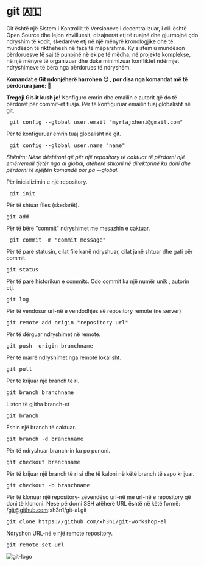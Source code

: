 # git 🇦🇱

Git është një Sistem i Kontrollit të Versioneve i decentralizuar, i cili është Open Source dhe lejon zhvilluesit, dizajnerat etj të ruajnë dhe gjurmojnë çdo ndryshim të kodit, skedarëve etj në një mënyrë kronologjike dhe të mundëson të rikthehesh në faza të mëparshme. Ky sistem u mundëson përdoruesve të saj të punojnë në ekipe të mëdha, në projekte komplekse, në një mënyrë të organizuar dhe duke minimizuar konfliktet ndërmjet ndryshimeve të bëra nga përdorues të ndryshëm.


**Komandat e Git ndonjëherë harrohen :smirk: , por disa nga komandat më të përdorura janë: :metal:**

**Tregoji Git-it kush je!** Konfiguro emrin dhe emailin e autorit që do të përdoret për commit-et tuaja.
Për të konfiguruar emailin tuaj globalisht në git.
 <pre> git config --global user.email "myrtajxheni@gmail.com"</pre>  
 Për të konfiguruar emrin tuaj globalisht në git.
<pre> git config --global user.name "name" </pre>
*Shënim: Nëse dëshironi që për një repository të caktuar të përdorni një emër/email tjetër nga ai global, atëherë shkoni në direktorinë ku doni dhe përdorni të njëjtën komandë por pa --global.*

Për inicializimin e një repository.
 <pre> git init </pre> 
Për të shtuar files (skedarët).
 <pre>git add </pre> 
Për të bërë "commit" ndryshimet me  mesazhin e caktuar. 
 <pre> git commit -m "commit message" </pre> 
Për të parë statusin, cilat file kanë ndryshuar, cilat janë shtuar dhe gati për commit.
 <pre>git status</pre> 
Për të parë historikun e commits. Cdo commit ka një numër unik , autorin etj.
 <pre>git log</pre>
Për të vendosur url-në e vendodhjes së repository remote (ne server) 
<pre/>git remote add origin "repository url"</pre> 
Për të dërguar ndryshimet në remote. 
<pre>git push  origin branchname</pre>  
Për të marrë ndryshimet nga remote lokalisht.
<pre>git pull</pre> 
 Për të krijuar një branch të ri.
<pre>git branch branchname</pre> 
Liston të gjitha branch-et
<pre>git branch</pre>  
 Fshin një branch të caktuar.
<pre>git branch -d branchname</pre> 
Për të ndryshuar branch-in ku po punoni.
 <pre>git checkout branchname</pre>  
 Për të krijuar një branch të ri si dhe të kaloni në këtë branch të sapo krijuar.
<pre>git checkout -b branchname</pre>  
 Për të klonuar një repository- zëvendëso url-në me url-në e repository që doni të klononi. Nese përdorni SSH atëherë URL është në këtë formë: /git@github.com:xh3n1/git-al.git
 <pre>git clone https://github.com/xh3n1/git-workshop-al</pre>
 Ndryshon URL-në e një remote repository.  
<pre>git remote set-url </pre>

![git-logo](https://git-scm.com/images/logos/downloads/Git-Icon-1788C.png)
 
